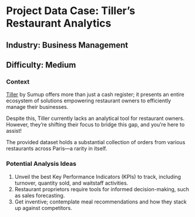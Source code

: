 # Project Data Case: Tiller’s Restaurant Analytics

## Industry: Business Management
## Difficulty: Medium

### Context
[Tiller](https://www.tillersystems.com/) by Sumup offers more than just a cash register; it presents an entire ecosystem of solutions empowering restaurant owners to efficiently manage their businesses.

Despite this, Tiller currently lacks an analytical tool for restaurant owners. However, they’re shifting their focus to bridge this gap, and you’re here to assist!

The provided dataset holds a substantial collection of orders from various restaurants across Paris—a rarity in itself.

### Potential Analysis Ideas
1. Unveil the best Key Performance Indicators (KPIs) to track, including turnover, quantity sold, and waitstaff activities.
2. Restaurant proprietors require tools for informed decision-making, such as sales forecasting.
3. Get inventive; contemplate meal recommendations and how they stack up against competitors.
